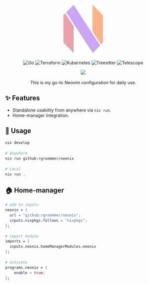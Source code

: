 <div align="center">
    <img width="128" style="padding-bottom: 5px;" src="./static/img/Neovim-Logo-1.png"></img>

![Go](https://img.shields.io/badge/language-go-%2389b4fa?style=for-the-badge&logo=go&logoColor=white)
![Terraform](https://img.shields.io/badge/IaC-terraform-%23cba6f7?style=for-the-badge&logo=terraform&logoColor=white)
![Kubernetes](https://img.shields.io/badge/runtime-kubernetes-%2389b4fa?style=for-the-badge&logo=kubernetes&logoColor=white)
![Treesitter](https://img.shields.io/badge/plugin-treesitter-%23f2cdcd?style=for-the-badge&logo=treesitter&logoColor=white)
![Telescope](https://img.shields.io/badge/plugin-telescope-%23f2cdcd?style=for-the-badge&logo=lua&logoColor=white)

<img width="512" src="https://raw.githubusercontent.com/catppuccin/catppuccin/main/assets/palette/macchiato.png"></img>

This is my go-to Neovim configuration for daily use.

</div>

## ✨ Features

- Standalone usability from anywhere via `nix run`.
- Home-manager integration.

## 🚀 Usage

```bash
nix develop

# Anywhere
nix run github:rgroemmer/neonix

# Local
nix run .

```

## 🏠 Home-manager

```nix
# add to inputs
neonix = {
  url = "github:rgroemmer/neonix";
  inputs.nixpkgs.follows = "nixpkgs";
};

# import module
imports = [
  inputs.neonix.homeManagerModules.neonix
];

# activate
programs.neonix = {
    enable = true;
};
```

